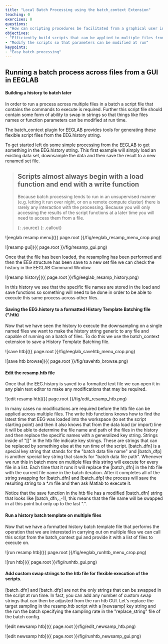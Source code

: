 ```yaml
---
title: "Local Batch Processing using the batch_context Extension"
teaching: 0
exercises: 0
questions:
- "How can scripting procedures be facilitated from a graphical user interface in EEGLAB?"
objectives:
- "Efficiently build scripts that can be applied to multiple files from a GUI"
- "Modify the scripts so that parameters can be modified at run"
keypoints:
- "Easy batch processing"
---
```


## Running a batch process across files from a GUI in EEGLAB

#### **Building a history to batch later**

In order to run a process across multiple files in a batch a script file that contains the commands to execute is required. Further this script file should contain some form of ability to swap in strings so that things like files names or function parameters can be modified at run time.

The batch_context plugin for EEGLAB provides tools for generating these flexible script files from the EEG.history string.

To get started left do some simple processing from the EEGLAB to get something in the EEG.history string. This first example will simply load an existing data set, downsample the data and then save the result to a new renamed set file.

> ## Scripts almost always begin with a load function and end with a write function
> Because batch processing tends to run in an unsupervised manner (e.g. letting it run over night, or on a remote compute cluster) there is rarely any interaction with the processing. Because you will only accessing the results of the script functions at a later time you will need to access them from a file. 
>
> {: .source}
{: .callout}

![eeglab resamp menu]({{ page.root }}/fig/eeglab_resamp_menu_crop.png)

![resamp gui]({{ page.root }}/fig/resamp_gui.png)

Once that the file has been loaded, the resampling has been performed and then the EEG structure has been save to a new set file we can check the history in the EEGLAB Command Window.

![resamp history]({{ page.root }}/fig/eeglab_resamp_history.png)

In this history we see that the specific file names are stored in the load and save functions so something will need to be done in order to be able to execute this same process across other files.

#### **Saving the EEG.history to a formatted History Template Batching file (*.htb)**

Now that we have seen the history to execute the downsampling on a single named files we want to make the history string generic to any file and capable of running on a batch of files. To do this we use the batch_context extension to save a History Template Batching file.

![save htb]({{ page.root }}/fig/eeglab_savehtb_menu_crop.png)

![save htb browse]({{ page.root }}/fig/savehtb_browse.png)

#### **Edit the resamp.htb file**

Once that the EEG.history is saved to a formatted text file we can open it in any plain text editor to make any modifications that may be required.

![edit resamp htb]({{ page.root }}/fig/edit_resamp_htb.png)

In many cases no modifications are required before the htb file can be applied across multiple files. The write htb functions knows how to find the latest time that EEG was loaded into the workspace (to set the script starting point) and then it also knows that from the data load (or import) line it will be able to determine the file name and path of the files in the history and then replace the specific names with a generalized key string. Strings inside of "[]" in the htb file indicate key strings. These are strings that can be replaced by something else at the run time of the script. [batch_dfn] is a special key string that stands for the "batch data file name" and [batch_dfp] is another special key string that stands for "batch data file path". Whenever we run this in batch more on multiple files this string will execute for every file in a list. Each time that it runs it will replace the [batch_dfn] in the htb file with the current file name in the batch iteration. After it completes all of the string swapping for [batch_dfn] and [batch_dfp] the process will save the resulting string to a *.m file and then ask Matlab to execute it.

Notice that the save function in the htb file has a modified [batch_dfn] string that looks like [batch_dfn,.,-1], this means that the file name will be swapped in at this point but only up to the last ".".

#### Run a history batch template on multiple files

Now that we have a formatted history batch template file that performs the operation that we are interested in carrying out on multiple files we can call this script from the batch_context gui and provide it with a list of files to execute on.

![run resamp htb]({{ page.root }}/fig/eeglab_runhtb_menu_crop.png)

![run htb]({{ page.root }}/fig/runhtb_gui.png)


#### Add custom swap strings to the htb file for flexible execution of the scripts.

[batch_dfn] and [batch_dfp] are not the only strings that can be swapped in the script at run time. In fact, you can add any number of custom swap strings that can then be adjusted from the run htb GUI. Let's replace the target sampling in the resamp.htb script with a [newsamp] key string and the run the batch specifying the sampling rate in the "replace_string" file of the batch config.

![edit newsamp htb]({{ page.root }}/fig/edit_newsamp_htb.png)

![edit newsamp htb]({{ page.root }}/fig/runhtb_newsamp_gui.png)

